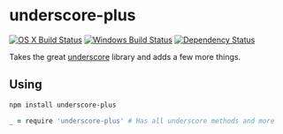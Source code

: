 # underscore-plus
[![OS X Build Status](https://travis-ci.org/atom/underscore-plus.svg?branch=master)](https://travis-ci.org/atom/underscore-plus)
[![Windows Build Status](https://ci.appveyor.com/api/projects/status/c7l8009vgpaojxcd/branch/master?svg=true)](https://ci.appveyor.com/project/Atom/underscore-plus/branch/master)
[![Dependency Status](https://david-dm.org/atom/underscore-plus.svg)](https://david-dm.org/atom/underscore-plus)

Takes the great [underscore](http://underscorejs.org/) library and adds a few more things.

## Using

```sh
npm install underscore-plus
```

```coffeescript
_ = require 'underscore-plus' # Has all underscore methods and more
```
